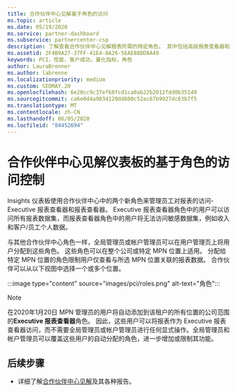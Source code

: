 ```yaml
---
title: 合作伙伴中心见解基于角色的访问
ms.topic: article
ms.date: 05/19/2020
ms.service: partner-dashboard
ms.subservice: partnercenter-csp
description: 了解查看合作伙伴中心见解报表所需的特定角色。 其中包括高级报表查看器和报表查看器的角色。
ms.assetid: 2F4B9A27-37FF-41E4-8A26-5EAE88DD8A49
keywords: PCI，性能，客户成功，量化指标，角色
author: LauraBrenner
ms.author: labrenne
ms.localizationpriority: medium
ms.custom: SEOMAY.20
ms.openlocfilehash: 6e20cc9c37ef68fcd1ca0ab22b2012fdd0b35149
ms.sourcegitcommit: ca6e0d4a9034120dd600c52ac67b9927dc63b7f5
ms.translationtype: MT
ms.contentlocale: zh-CN
ms.lasthandoff: 06/05/2020
ms.locfileid: "84452694"
---
```

# <a name="role-based-access-control-to-the-partner-center-insights-dashboard"></a>合作伙伴中心见解仪表板的基于角色的访问控制

Insights 仪表板使用合作伙伴中心中的两个新角色来管理员工对报表的访问-Executive 报表查看器和报表查看器。  Executive 报表查看器角色中的用户可以访问所有报表数据集，而报表查看器角色中的用户将无法访问敏感数据集，例如收入和客户/员工个人数据。  

与其他合作伙伴中心角色一样，全局管理员或帐户管理员可以在用户管理页上将用户分配到这些角色。 这些角色可以在整个公司或特定 MPN 位置上适用。 分配给特定 MPN 位置的角色限制用户仅查看与所选 MPN 位置关联的报表数据。 合作伙伴可以从以下视图中选择一个或多个位置。

:::image type="content" source="images/pci/roles.png" alt-text="角色":::

>[!Note]
> 在2020年1月20日 MPN 管理员的用户将自动添加到该租户的所有位置的公司范围的**Executive 报表查看器**角色。 因此，这些用户可以将报表作为 Executive 报表查看器访问，而不需要全局管理员或帐户管理员进行任何显式操作。全局管理员和帐户管理员可以覆盖这些用户的自动分配的角色，进一步增加或限制其功能。

## <a name="next-steps"></a>后续步骤

- 详细了解[合作伙伴中心见解](partner-center-insights.md)及其各种报告。
